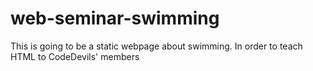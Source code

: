 # web-seminar-swimming
This is going to be a static webpage about swimming. In order to teach HTML to CodeDevils' members
